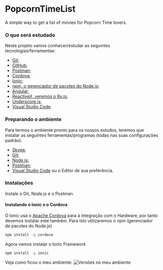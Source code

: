 # PopcornTimeList
A simple way to get a list of movies for Popcorn Time lovers.

### O que será estudado

Neste projeto vamos conhecer/estudar as seguintes tecnologias/ferramentas:

* [Git](https://git-scm.com/);
* [GitHub](https://github.com/);
* [Postman](https://www.getpostman.com/);
* [Cordova](https://cordova.apache.org/);
* [Ionic](https://ionicframework.com/);
* [npm, o gerenciador de pacotes do Node.js](https://www.npmjs.com/);
* [Angular](https://angular.io/);
* [ReactiveX, veremos o Rx.js](http://reactivex.io/);
* [Underscore.js](https://underscorejs.org/);
* [Visual Studio Code](https://code.visualstudio.com/).

### Preparando o ambiente

Para termos o ambiente pronto para os nossos estudos, teremos que instalar as seguintes ferramentas/programas (todas nas suas configurações padrão):

* [Skype](https://www.skype.com/pt-br/get-skype/);
* [Git](https://git-scm.com/);
* [Node.js](https://nodejs.org/en/);
* [Postman](https://www.getpostman.com/);
* [Visual Studio Code](https://code.visualstudio.com/) ou o Editor de sua preferência.

### Instalações

Instale o Git, Node.js e o Postman.

#### Instalando o Ionic e o Cordova

O Ionic usa o [Apache Cordova](https://cordova.apache.org/) para a integração com o Hardware, por tanto devemos instalar este também. Para isto utilizaremos o npm (gerenciador de pacotes do Node.js)

```sh
npm install -g cordova
```

Agora vamos instalar o Ionic Framework

```sh
npm install -g ionic
```

Veja como ficou o meu ambiente:
![Versões no meu ambiente](http://drive.google.com/uc?export=view&id=1ZA20jK3vceQUBcMoltFtq5cSo17Yppxg)

